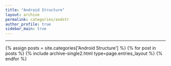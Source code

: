 ```yaml
---
title: "Android Structure"
layout: archive
permalink: categories/andstr
author_profile: true
sidebar_main: true
---
```


<!-- 공백이 포함되어 있는 카테고리 이름의 경우 site.categories['a b c'] 이런식으로! -->

***

{% assign posts = site.categories['Android Structure'] %}
{% for post in posts %} {% include archive-single2.html type=page.entries_layout %} {% endfor %}
